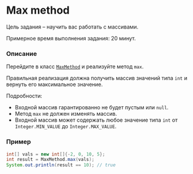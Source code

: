 # Max method

Цель задания – научить вас работать с массивами.

Примерное время выполнения задания: 20 минут.

### Описание
Перейдите в класс [`MaxMethod`](src/main/java/com/epam/training/student_Samvel_Danielyan/autotasks/max/MaxMethod.java) и реализуйте метод `max`. 

Правильная реализация должна получить массив значений типа `int` и вернуть его максимальное значение.

Подробности:
- Входной массив гарантированно не будет пустым или `null`.
- Метод `max` не должен изменять массив.
- Входной массив может содержать любое значение типа `int` от `Integer.MIN_VALUE` до `Integer.MAX_VALUE`. 

### Пример
```java
int[] vals = new int[]{-2, 0, 10, 5};
int result = MaxMethod.max(vals);
System.out.println(result == 10); // true
```

